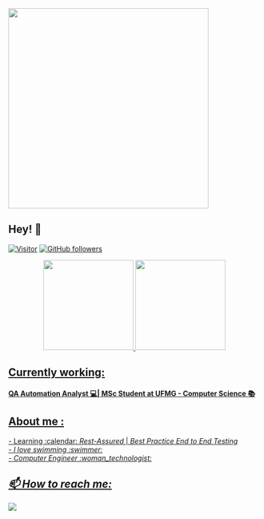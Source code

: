  <img height="400cm" src="https://user-images.githubusercontent.com/22267601/142197350-ad49ed31-4f66-4b78-8b27-cd4274011948.jpg">

<h2>Hey! 👋</h2>

[![Visitor](https://visitor-badge.laobi.icu/badge?page_id=larissabicalho.larissabicalho)](https://github.com/larissabicalho) [![GitHub followers](https://img.shields.io/github/followers/larissabicalho.svg?style=social&label=Follow)](https://github.com/larissabicalho?tab=followers)

<div align="center">
  <a href="https://github.com/larissabicalho">
  <img height="180em" src="https://github-readme-stats.vercel.app/api?username=larissabicalho&show_icons=true&theme=dracula&include_all_commits=true&count_private=true">
  <img height="180em" src="https://github-readme-stats.vercel.app/api/top-langs/?username=larissabicalho&layout=compact&langs_count=7&theme=dracula">
</div>

<h2>Currently working:</h2>
<h4>QA Automation Analyst 💻| MSc Student at UFMG - Computer Science 📚
  
<h2>About me :</h2>
  - Learning :calendar:    <i>Rest-Assured</i> | <i>Best Practice End to End Testing<i></br>
  - I love swimming :swimmer: </br>
  - Computer Engineer :woman_technologist:</h4>

<h2>📫 How to reach me:</h2>
    <a href="https://www.linkedin.com/in/larissanazarebicalho22051995" target="_blank"><img src="https://img.shields.io/badge/-LinkedIn-%230077B5?style=for-the-badge&logo=linkedin&logoColor=white" target="_blank"></a> 
